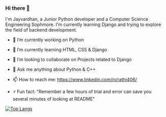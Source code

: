### Hi there 👋
I'm Jayvardhan, a Junior Python developer and a Computer Science Engineering Sophmore. I'm currently learning Django and trying to explore the field of backend development.  

- 🔭 I’m currently working on Python

- 🌱 I’m currently learning HTML, CSS & Django

- 👯 I’m looking to collaborate on Projects related to Django

- 💬 Ask me anything about Python & C++  

- 📫 How to reach me: https://www.linkedin.com/in/rathi406/

- ⚡ Fun fact: "Remember a few hours of trial and error can save you several minutes of looking at README"

[![Top Langs](https://github-readme-stats.vercel.app/api/top-langs/?username=ComputerScientist-01)](https://github.com/anuraghazra/github-readme-stats)
